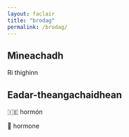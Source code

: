 ```yaml
---
layout: faclair
title: "brodag"
permalink: /brodag/
---
```


## Mìneachadh

Ri thighinn

## Eadar-theangachaidhean

&#x1f1ee;&#x1f1ea; hormón

&#x1f3f4;&#xe0067;&#xe0062;&#xe0065;&#xe006e;&#xe0067;&#xe007f; hormone